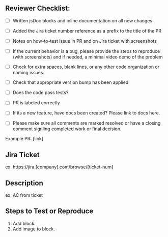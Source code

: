 ## Reviewer Checklist:
- [ ] Written jsDoc blocks and inline documentation on all new changes
- [ ] Added the Jira ticket number reference as a prefix to the title of the PR
- [ ] Notes on how-to-test issue in PR and on Jira ticket with screenshots
- [ ] If the current behavior is a bug, please provide the steps to reproduce (with screenshots) and if needed, a minimal video demo of the problem
- [ ] Check for extra spaces, blank lines, or any other code organization or naming issues.
- [ ] Check that appropriate version bump has been applied
- [ ] Does the code pass tests?
- [ ] PR is labeled correctly
- [ ]  If its a new feature, have docs been created? Please link to docs here.
- [ ] Please make sure all comments are marked resolved or have a closing comment signling completed work or final decision.


Example PR: [link]


## Jira Ticket
ex. https://jira.[company].com/browse/[ticket-num]


## Description
ex. AC from ticket


## Steps to Test or Reproduce
1. Add block.
2. Add image to block.

